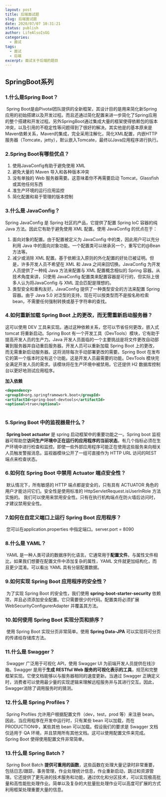 ```yaml
---
layout: post
title: 后端面试题
slug: 后端面试题
date: 2020/07/07 10:31:21
status: publish
author: LifeAlsoIsGG
categories: 
  - 面试
tags: 
  - 面试
  - 后端
excerpt: 面试关于后端的题目
---
```




## SpringBoot系列



### 1.什么是Spring Boot？

​	Spring Boot是由Pivotal团队提供的全新框架，其设计目的是用来简化新Spring应用的初始搭建以及开发过程。而且还通过简化配置来进一步简化了Spring应用的整个搭建和开发过程。另外SpringBoot通过集成大量的框架使得依赖包的版本冲突，以及引用的不稳定性等问题得到了很好的解决。其实他是的基本原来是Maven依赖关系，Maven的集成，完全采用注解化，简化XML配置，内嵌HTTP服务器（Tomcate，jetty），默认嵌入Tomcate，最终以Java应用程序进行执行。



### 2.Spring Boot有哪些优点？

1. 使用JavaConfig有助于避免使用 XML
2. 避免大量的 Maven 导入和各种版本冲突
3. 没有单独的 Web 服务器需要。这意味着你不再需要启动 Tomcat，Glassfish或其他任何东西
4. 准生产环境的运行应用监控
5. 简化配置和易于管理的版本控制



### 3.什么是 JavaConfig？

Spring JavaConfig 是 Spring 社区的产品，它提供了配置 Spring IoC 容器的纯Java 方法。因此它有助于避免使用 XML 配置。使用 JavaConfig 的优点在于：

1. 面向对象的配置。由于配置被定义为 JavaConfig 中的类，因此用户可以充分利用 Java 中的面向对象功能。一个配置类可以继承另一个，重写它的@Bean 方法等。
2. 减少或消除 XML 配置。基于依赖注入原则的外化配置的好处已被证明。但是，许多开发人员不希望在 XML 和 Java 之间来回切换。JavaConfig 为开发人员提供了一种纯 Java 方法来配置与 XML 配置概念相似的 Spring 容器。从技术角度来讲，只使用 JavaConfig 配置类来配置容器是可行的，但实际上很多人认为将JavaConfig 与 XML 混合匹配是理想的。
3. 类型安全和重构友好。JavaConfig 提供了一种类型安全的方法来配置 Spring容器。由于 Java 5.0 对泛型的支持，现在可以按类型而不是按名称检索 bean，不需要任何强制转换或基于字符串的查找。



### 4.如何重新加载 Spring Boot 上的更改，而无需重新启动服务器？

这可以使用 DEV 工具来实现。通过这种依赖关系，您可以节省任何更改，嵌入式tomcat 将重新启动。Spring Boot 有一个开发工具（DevTools）模块，它有助于提高开发人员的生产力。Java 开发人员面临的一个主要挑战是将文件更改自动部署到服务器并自动重启服务器。开发人员可以重新加载 Spring Boot 上的更改，而无需重新启动服务器。这将消除每次手动部署更改的需要。Spring Boot 在发布它的第一个版本时没有这个功能。这是开发人员最需要的功能。DevTools 模块完全满足开发人员的需求。该模块将在生产环境中被禁用。它还提供 H2 数据库控制台以更好地测试应用程序。



**加入依赖**

```xml
<dependency>
<groupId>org.springframework.boot</groupId>
<artifactId>spring-boot-devtools</artifactId>
<optional>true</optional>
 
```



### 5.Spring Boot 中的监视器是什么？

​	**Spring boot actuator** 是 spring 启动框架中的重要功能之一。Spring boot 监视器可帮助您**访问生产环境中正在运行的应用程序的当前状态**。有几个指标必须在生产环境中进行检查和监控。即使一些外部应用程序可能正在使用这些服务来向相关人员触发警报消息。监视器模块公开了一组可直接作为 HTTP URL 访问的REST 端点来检查状态。



### 6.如何在 Spring Boot 中禁用 Actuator 端点安全性？

​	默认情况下，所有敏感的 HTTP 端点都是安全的，只有具有 ACTUATOR 角色的用户才能访问它们。安全性是使用标准的 HttpServletRequest.isUserInRole 方法实施的。 我们可以使用来禁用安全性。只有在执行机构端点在防火墙后访问时，才建议禁用安全性。



### 7.如何在自定义端口上运行 Spring Boot 应用程序？

​	您可以在application.properties 中指定端口。server.port = 8090



### 8.什么是 YAML？

​	YAML 是一种人类可读的数据序列化语言。它通常用于**配置文件**。与属性文件相比，如果我们想要在配置文件中添加复杂的属性，YAML 文件就更加结构化，而且更少混淆。可以看出 YAML 具有分层配置数据。



### 9.如何实现 Spring Boot 应用程序的安全性？

​	为了实现 Spring Boot 的安全性，我们使用 **spring-boot-starter-security** 依赖项，并且必须添加安全配置。它只需要很少的代码。配置类将必须扩展WebSecurityConfigurerAdapter 并覆盖其方法。



### 10.如何使用 Spring Boot 实现分页和排序？

​	使用 Spring Boot 实现分页非常简单。使用 **Spring Data-JPA** 可以实现将可分页的传递给存储库方法。



### 11.什么是 Swagger？

​	Swagger 广泛用于可视化 API，使用 Swagger UI 为前端开发人员提供在线沙箱。Swagger 是用于**生成 RESTful Web 服务的可视化表示的工具**，规范和完整框架实现。它使文档能够以与服务器相同的速度更新。当通过 Swagger 正确定义时，消费者可以使用最少量的实现逻辑来理解远程服务并与其进行交互。因此，Swagger消除了调用服务时的猜测。



### 12.什么是 Spring Profiles？

​	Spring Profiles 允许用户根据配置文件（dev，test，prod 等）来注册 bean。因此，当应用程序在开发中运行时，只有某些 bean 可以加载，而在 PRODUCTION中，某些其他 bean 可以加载。假设我们的要求是 Swagger 文档仅适用于 QA 环境，并且禁用所有其他文档。这可以使用配置文件来完成。Spring Boot 使得使用配置文件非常简单。


### 13.什么是 Spring Batch？

​	Spring Boot Batch **提供可重用的函数**，这些函数在处理大量记录时非常重要，包括日志/跟踪，事务管理，作业处理统计信息，作业重新启动，跳过和资源管理。它还提供了更先进的技术服务和功能，通过优化和分区技术，可以实现极高批量和高性能批处理作业。简单以及复杂的大批量批处理作业可以高度可扩展的方式利用框架处理重要大量的信息。
